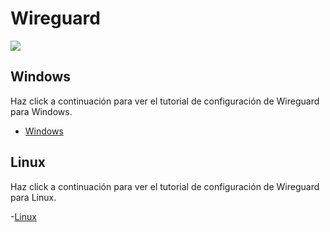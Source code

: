 # Wireguard

![](https://www.wireguard.com/img/wireguard.svg)


## Windows

Haz click a continuación para ver el tutorial de configuración de Wireguard para Windows.

- [Windows](Windows/README.md)


## Linux

Haz click a continuación para ver el tutorial de configuración de Wireguard para Linux.

-[Linux](Linux/README.md)
